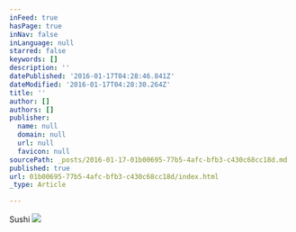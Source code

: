 ```yaml
---
inFeed: true
hasPage: true
inNav: false
inLanguage: null
starred: false
keywords: []
description: ''
datePublished: '2016-01-17T04:28:46.841Z'
dateModified: '2016-01-17T04:28:30.264Z'
title: ''
author: []
authors: []
publisher:
  name: null
  domain: null
  url: null
  favicon: null
sourcePath: _posts/2016-01-17-01b00695-77b5-4afc-bfb3-c430c68cc18d.md
published: true
url: 01b00695-77b5-4afc-bfb3-c430c68cc18d/index.html
_type: Article

---
```

Sushi
![](https://the-grid-user-content.s3-us-west-2.amazonaws.com/a18fe180-e70f-4edf-8990-3b527774fa05.JPG)